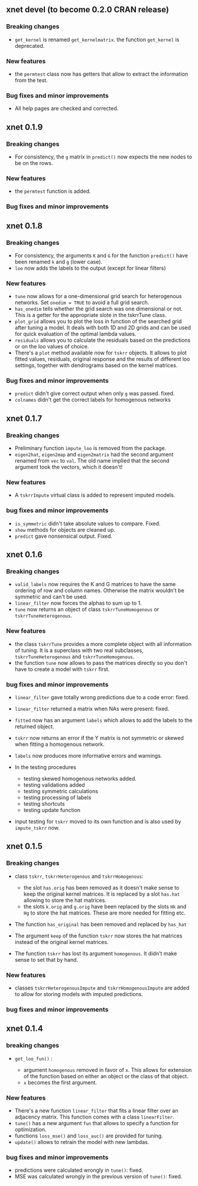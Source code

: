 ## xnet devel (to become 0.2.0 CRAN release)

### Breaking changes

* `get_kernel` is renamed `get_kernelmatrix`. the function `get_kernel` is deprecated.

### New features

* the `permtest` class now has getters that allow to extract the information from the test.

### Bug fixes and minor improvements

* All help pages are checked and corrected.

## xnet 0.1.9

### Breaking changes

* For consistency, the `g` matrix in `predict()` now expects the new
nodes to be on the rows.

### New features

* the `permtest` function is added.

### Bug fixes and minor improvements

## xnet 0.1.8

### Breaking changes

* For consistency, the arguments `K` and `G` for the function `predict()`
have been renamed `k` and `g` (lower case).
* `loo` now adds the labels to the output (except for linear filters)

### New features

* `tune` now allows for a one-dimensional grid search for heterogenous
networks. Set `onedim = TRUE` to avoid a full grid search.
* `has_onedim` tells whether the grid search was one dimensional or not.
This is a getter for the appropriate slote in the tskrrTune class.
* `plot_grid` allows you to plot the loss in function of the
searched grid after tuning a model. It deals with both 1D and
2D grids and can be used for quick evaluation of the optimal
lambda values.
* `residuals` allows you to calculate the residuals based on
the predictions or on the loo values of choice.
* There's a `plot` method available now for `tskrr` objects. It
allows to plot fitted values, residuals, original response and
the results of different loo settings, together with dendrograms
based on the kernel matrices.

### Bug fixes and minor improvements

* `predict` didn't give correct output when only `g` was passed.
fixed.
* `colnames` didn't get the correct labels for homogenous networks


## xnet 0.1.7

### Breaking changes

* Preliminary function `impute_loo` is removed from the 
package.
* `eigen2hat`, `eigen2map` and `eigen2matrix` had the second argument
renamed from `vec` to `val`. The old name implied that the second argument
took the vectors, which it doesn't!


### New features

* A `tskrrImpute` virtual class is added to represent imputed models.

### bug fixes and minor improvements

* `is_symmetric` didn't take absolute values to compare. Fixed.
* `show` methods for objects are cleaned up.
* `predict` gave nonsensical output. Fixed.

## xnet 0.1.6

### Breaking changes

* `valid_labels` now requires the K and G matrices to have the
same ordering of row and column names. Otherwise the matrix 
wouldn't be symmetric and can't be used.
* `linear_filter` now forces the alphas to sum up to 1.
* `tune` now returns an object of class `tskrrTuneHomogenous` or
`tskrrTuneHeterogenous`. 

### New features

* the class `tskrrTune` provides a more complete object with all
information of tuning. It is a superclass with two real subclasses,
`tskrrTuneHeterogenous` and `tskrrTuneHomogenous`.
* the function `tune` now allows to pass the matrices directly so
you don't have to create a model with `tskrr` first.

### bug fixes and minor improvements

* `linear_filter` gave totally wrong predictions due to a code error:  fixed.
* `linear_filter` returned a matrix when NAs were present: fixed.
* `fitted` now has an argument `labels` which allows to add the
labels to the returned object.
* `tskrr` now returns an error if the Y matrix is not symmetric or
skewed when fitting a homogenous network.
* `labels` now produces more informative errors and warnings.

* In the testing procedures
    - testing skewed homogenous networks added.
    - testing validations added
    - testing symmetric calculations
    - testing processing of labels
    - testing shortcuts
    - testing update function
    
* input testing for `tskrr` moved to its own function and is 
also used by `impute_tskrr` now.
    

## xnet 0.1.5

### Breaking changes

* class `tskrr`, `tskrrHeterogenous` and `tskrrHomogenous`:
    - the slot `has.orig` has been removed as it doesn't make sense to 
 keep the original kernel matrices. It is replaced by a slot `has.hat`
 allowing to store the hat matrices.
    - the slots `k.orig` and `g.orig` have been replaced by the slots
 `Hk` and `Hg` to store the hat matrices. These are more needed for
 fitting etc. 
 
* The function `has_original` has been removed and replaced by `has_hat`
* The argument `keep` of the function `tskrr` now stores the hat matrices
instead of the original kernel matrices.
* The function `tskrr` has lost its argument `homogenous`. It didn't make
sense to set that by hand.

### New features

* classes `tskrrHeterogenousImpute` and `tskrrHomogenousImpute` are added
  to allow for storing models with imputed predictions.

### bug fixes and minor improvements

## xnet 0.1.4

### breaking changes

* `get_loo_fun()` : 

    - argument `homogenous` removed in favor of `x`. This
allows for extension of the function based on either an object or
the class of that object. 
    - `x` becomes the first argument.

### New features

* There's a new function `linear_filter` that fits a linear filter over
an adjacency matrix. This function comes with a class `linearFilter`.
* `tune()` has a new argument `fun` that allows to specify a function
for optimization.
* functions `loss_mse()` and `loss_auc()` are provided for tuning.
* `update()` allows to retrain the model with new lambdas.

### bug fixes and minor improvements

* predictions were calculated wrongly in `tune()`: fixed.
* MSE was calculated wrongly in the previous version of `tune()`: fixed.

